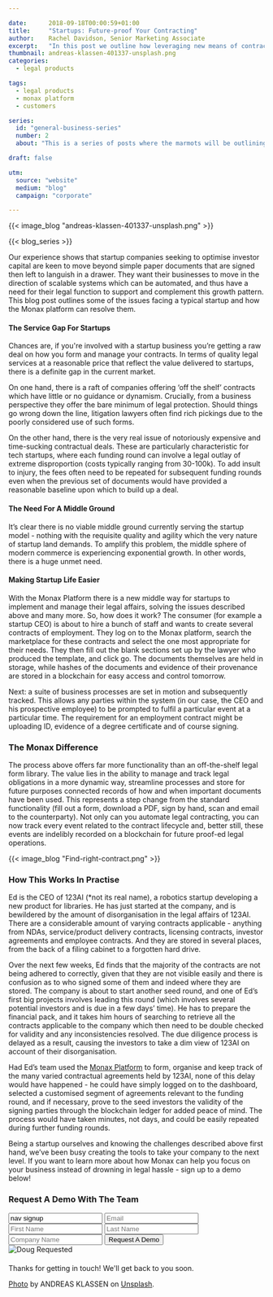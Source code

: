 ```yaml
---

date:      2018-09-18T00:00:59+01:00
title:     "Startups: Future-proof Your Contracting"
author:    Rachel Davidson, Senior Marketing Associate
excerpt:   "In this post we outline how leveraging new means of contracting will help to future proof your business"
thumbnail: andreas-klassen-401337-unsplash.png
categories:
  - legal products

tags:
  - legal products
  - monax platform
  - customers

series:
  id: "general-business-series"
  number: 2
  about: "This is a series of posts where the marmots will be outlining how the Monax Platform can be used by a variety of diverse business sectors."

draft: false

utm:
  source: "website"
  medium: "blog"
  campaign: "corporate"

---
```


{{< image_blog "andreas-klassen-401337-unsplash.png" >}}

{{< blog_series >}}

Our experience shows that startup companies seeking to optimise investor capital are keen to move beyond simple paper documents that are signed then left to languish in a drawer. They want their businesses to move in the direction of scalable systems which can be automated, and thus have a need for their legal function to support and complement this growth pattern. This blog post outlines some of the issues facing a typical startup and how the Monax platform can resolve them.

#### The Service Gap For Startups

Chances are, if you're involved with a startup business you’re getting a raw deal on how you form and manage your contracts. In terms of quality legal services at a reasonable price that reflect the value delivered to startups, there is a definite gap in the current market.

On one hand, there is a raft of companies offering ‘off the shelf’ contracts which have little or no guidance or dynamism. Crucially, from a business perspective they offer the bare minimum of legal protection. Should things go wrong down the line, litigation lawyers often find rich pickings due to the poorly considered use of such forms.

On the other hand, there is the very real issue of notoriously expensive and time-sucking contractual deals. These are particularly characteristic for tech startups, where each funding round can involve a legal outlay of extreme disproportion (costs typically ranging from 30-100k). To add insult to injury, the fees often need to be repeated for subsequent funding rounds even when the previous set of documents would have provided a reasonable baseline upon which to build up a deal.

#### The Need For A Middle Ground

It’s clear there is no viable middle ground currently serving the startup model - nothing with the requisite quality and agility which the very nature of startup land demands. To amplify this problem, the middle sphere of modern commerce is experiencing exponential growth. In other words, there is a huge unmet need.

#### Making Startup Life Easier

With the Monax Platform there is a new middle way for startups to implement and manage their legal affairs, solving the issues described above and many more. So, how does it work? The consumer (for example a startup CEO) is about to hire a bunch of staff and wants to create several contracts of employment. They log on to the Monax platform, search the marketplace for these contracts and select the one most appropriate for their needs. They then fill out the blank sections set up by the lawyer who produced the template, and click go. The documents themselves are held in storage, while hashes of the documents and evidence of their provenance are stored in a blockchain for easy access and control tomorrow.

Next: a suite of business processes are set in motion and subsequently tracked. This allows any parties within the system (in our case, the CEO and his prospective employee) to be prompted to fulfil a particular event at a particular time. The requirement for an employment contract might be uploading ID, evidence of a degree certificate and of course signing.

### The Monax Difference

The process above offers far more functionality than an off-the-shelf legal form library. The value lies in the ability to manage and track legal obligations in a more dynamic way, streamline processes and store for future purposes connected records of how and when important documents have been used. This represents a step change from the standard functionality (fill out a form, download a PDF, sign by hand, scan and email to the counterparty). Not only can you automate legal contracting, you can now track every event related to the contract lifecycle and, better still, these events are indelibly recorded on a blockchain for future proof-ed legal operations.

{{< image_blog "Find-right-contract.png" >}}

### How This Works In Practise

Ed is the CEO of 123AI (*not its real name), a robotics startup developing a new product for libraries. He has just started at the company, and is bewildered by the amount of disorganisation in the legal affairs of 123AI. There are a considerable amount of varying contracts applicable - anything from NDAs, service/product delivery contracts, licensing contracts, investor agreements and employee contracts. And they are stored in several places, from the back of a filing cabinet to a forgotten hard drive.

Over the next few weeks, Ed finds that the majority of the contracts are not being adhered to correctly, given that they are not visible easily and there is confusion as to who signed some of them and indeed where they are stored. The company is about to start another seed round, and one of Ed’s first big projects involves leading this round (which involves several potential investors and is due in a few days’ time). He has to prepare the financial pack, and it takes him hours of searching to retrieve all the contracts applicable to the company which then need to be double checked for validity and any inconsistencies resolved. The due diligence process is delayed as a result, causing the investors to take a dim view of 123AI on account of their disorganisation.

Had Ed’s team used the [Monax Platform](https://monax.io) to form, organise and keep track of the many varied contractual agreements held by 123AI, none of this delay would have happened - he could have simply logged on to the dashboard, selected a customised segment of agreements relevant to the funding round, and if necessary, prove to the seed investors the validity of the signing parties through the blockchain ledger for added peace of mind. The process would have taken minutes, not days, and could be easily repeated during further funding rounds.

Being a startup ourselves and knowing the challenges described above first hand, we’ve been busy creating the tools to take your company to the next level. If you want to learn more about how Monax can help you focus on your business instead of drowning in legal hassle - sign up to a demo below!

<form id="nav-signup" class="form">
  <div class="underline-sm padding-bottom-sm">
    <h3>Request A Demo With The Team</h3>
  </div>
  <div class="form-fields">
    <input type="text" name="source" value="nav signup" class="hidden">
    <input type="text" placeholder="Email" name="email" class="field-email">
    <input type="text" placeholder="First Name" name="firstName" class="field-fname">
    <input type="text" placeholder="Last Name" name="lastName" class="field-lname">
    <input type="text" placeholder="Company Name" name="company" class="field-company">
    <button type="submit" value="Submit" class="btn btn-xl field-submit">
      <span>Request A Demo</span>
    </button>
  </div>
  <div class="success-message-container"> <!-- must be directly after form -->
    <div class="success-message">
      <img class="success-doug-img" src="/img/assets/doug/doug_lo.png" alt="Doug">
      <span class="success-text">Requested <i class="fa fa-check"></i></span>
    </div>
    <p class="success-info" style="margin-top: 20px;">Thanks for getting in touch! We'll get back to you soon.</p>
  </div>
</form>


[Photo](https://unsplash.com/photos/gZB-i-dA6ns) by ANDREAS KLASSEN on [Unsplash](https://unsplash.com).
